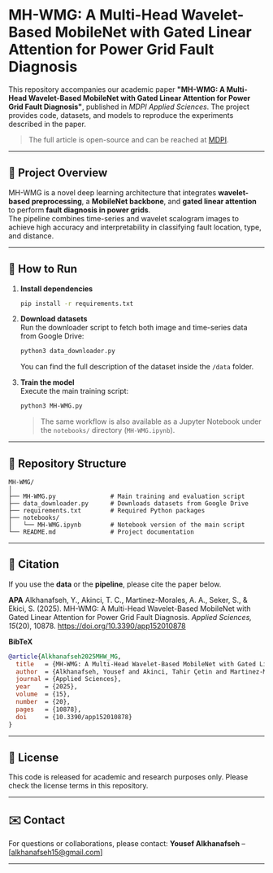 # MH-WMG: A Multi-Head Wavelet-Based MobileNet with Gated Linear Attention for Power Grid Fault Diagnosis

This repository accompanies our academic paper **"MH-WMG: A Multi-Head Wavelet-Based MobileNet with Gated Linear Attention for Power Grid Fault Diagnosis"**, published in *MDPI Applied Sciences*.
The project provides code, datasets, and models to reproduce the experiments described in the paper.

> The full article is open-source and can be reached at [MDPI](https://www.mdpi.com/3536174).

---

## 📖 Project Overview
MH-WMG is a novel deep learning architecture that integrates **wavelet-based preprocessing**, a **MobileNet backbone**, and **gated linear attention** to perform **fault diagnosis in power grids**.  
The pipeline combines time-series and wavelet scalogram images to achieve high accuracy and interpretability in classifying fault location, type, and distance.

---

## 🚀 How to Run

1. **Install dependencies**  
   ```bash
   pip install -r requirements.txt
   ```

2. **Download datasets**  
   Run the downloader script to fetch both image and time-series data from Google Drive:  
   ```bash
   python3 data_downloader.py
   ```
   You can find the full description of the dataset inside the `/data` folder.

3. **Train the model**  
   Execute the main training script:  
   ```bash
   python3 MH-WMG.py
   ```

   > The same workflow is also available as a Jupyter Notebook under the `notebooks/` directory (`MH-WMG.ipynb`).

---

## 📂 Repository Structure

```
MH-WMG/
│
├── MH-WMG.py               # Main training and evaluation script
├── data_downloader.py      # Downloads datasets from Google Drive
├── requirements.txt        # Required Python packages
├── notebooks/
│   └── MH-WMG.ipynb        # Notebook version of the main script
└── README.md               # Project documentation
```

---

## 📜 Citation
If you use the **data** or the **pipeline**, please cite the paper below.

**APA**
Alkhanafseh, Y., Akinci, T. C., Martinez-Morales, A. A., Seker, S., & Ekici, S. (2025). MH-WMG: A Multi-Head Wavelet-Based MobileNet with Gated Linear Attention for Power Grid Fault Diagnosis. *Applied Sciences, 15*(20), 10878. https://doi.org/10.3390/app152010878

**BibTeX**
```bibtex
@article{Alkhanafseh2025MHW_MG,
  title   = {MH-WMG: A Multi-Head Wavelet-Based MobileNet with Gated Linear Attention for Power Grid Fault Diagnosis},
  author  = {Alkhanafseh, Yousef and Akinci, Tahir Çetin and Martinez-Morales, Alfredo A. and Seker, Serhat and Ekici, Sami},
  journal = {Applied Sciences},
  year    = {2025},
  volume  = {15},
  number  = {20},
  pages   = {10878},
  doi     = {10.3390/app152010878}
}
```

---

## 📝 License
This code is released for academic and research purposes only. Please check the license terms in this repository.

---

## ✉️ Contact
For questions or collaborations, please contact:
**Yousef Alkhanafseh** – [alkhanafseh15@gmail.com]

---
